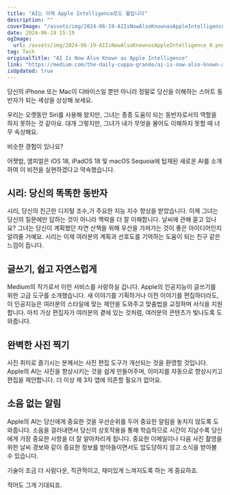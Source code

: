 ```yaml
---
title: "AI는 이제 Apple Intelligence로도 불립니다"
description: ""
coverImage: "/assets/img/2024-06-19-AIIsNowAlsoKnownasAppleIntelligence_0.png"
date: 2024-06-19 15:19
ogImage: 
  url: /assets/img/2024-06-19-AIIsNowAlsoKnownasAppleIntelligence_0.png
tag: Tech
originalTitle: "AI Is Now Also Known as Apple Intelligence"
link: "https://medium.com/the-daily-cuppa-grande/ai-is-now-also-known-as-apple-intelligence-1fdcee417e4a"
isUpdated: true
---
```






당신의 iPhone 또는 Mac이 디바이스일 뿐만 아니라 정말로 당신을 이해하는 스마트 동반자가 되는 세상을 상상해 보세요.

우리는 오랫동안 Siri를 사용해 왔지만, 그녀는 종종 도움이 되는 동반자로서의 역할을 하지 못하는 것 같아요. 대개 그렇지만, 그녀가 내가 무엇을 물어도 이해하지 못할 때 너무 속상해요.

비슷한 경험이 있나요?

어젯밤, 엠피얼은 iOS 18, iPadOS 18 및 macOS Sequoia에 탑재된 새로운 AI를 소개하여 이 비전을 실현하겠다고 약속했습니다.

<div class="content-ad"></div>

## 시리: 당신의 똑똑한 동반자

시리, 당신의 친근한 디지털 조수,가 주요한 지능 지수 향상을 받았습니다. 이제 그녀는 당신의 질문에만 답하는 것이 아니라 맥락을 더 잘 이해합니다. 날씨에 관해 묻고 있나요? 그녀는 당신이 계획했던 자연 산책을 위해 우산을 가져가는 것이 좋은 아이디어인지 알려줄 거예요. 시리는 이제 여러분의 계획과 선호도를 기억하는 도움이 되는 친구 같은 느낌이 듭니다.

## 글쓰기, 쉽고 자연스럽게

Medium의 작가로서 이런 서비스를 사랑하실 겁니다. Apple의 인공지능이 글쓰기를 위한 고급 도구를 소개했습니다. 새 이야기를 기획하거나 이전 이야기를 편집하더라도, 이 인공지능은 여러분의 스타일에 맞는 제안을 도와주고 맞춤법을 교정하며 서식을 지원합니다. 마치 가상 편집자가 여러분의 곁에 있는 것처럼, 여러분의 콘텐츠가 빛나도록 도와줍니다.

<div class="content-ad"></div>

## 완벽한 사진 찍기

사진 취미로 즐기시는 분께서는 사진 편집 도구가 개선되는 것을 환영할 것입니다. Apple의 AI는 사진을 향상시키는 것을 쉽게 만들어주며, 이미지를 자동으로 향상시키고 편집을 제안합니다. 더 이상 제 3자 앱에 의존할 필요가 없어요.

## 소음 없는 알림

Apple의 AI는 당신에게 중요한 것을 우선순위를 두어 중요한 알림을 놓치지 않도록 도와줍니다. 소음을 걸러내면서 당신의 상호작용을 통해 학습하므로 시간이 지날수록 당신에게 가장 중요한 사항을 더 잘 알아차리게 됩니다. 중요한 이메일이나 다음 사진 촬영을 위한 날씨 경보와 같이 중요한 정보를 받아들이면서도 압도당하지 않고 소식을 받아볼 수 있습니다.

<div class="content-ad"></div>

기술이 조금 더 사람다운, 직관적이고, 재미있게 느껴지도록 하는 게 중요하죠.

적어도 그게 기대되죠.
